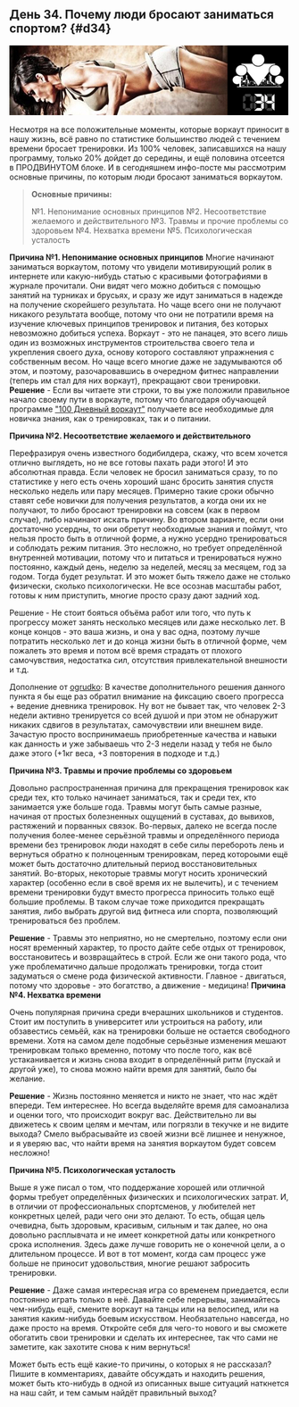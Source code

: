 ## День 34. Почему люди бросают заниматься спортом? {#d34}

![](src/img/34.jpg)

Несмотря на все положительные моменты, которые воркаут приносит в нашу жизнь, всё равно по статистике большинство людей с течением времени бросает тренировки. Из 100% человек, записавшихся на нашу программу, только 20% дойдет до середины, и ещё половина отсеется в ПРОДВИНУТОМ блоке. И в сегодняшнем инфо-посте мы рассмотрим основные причины, по которым люди бросают заниматься воркаутом. 

> **Основные причины:**
>
> №1. Непонимание основных принципов 
> №2. Несоответствие желаемого и действительного 
> №3. Травмы и прочие проблемы со здоровьем 
> №4. Нехватка времени 
> №5. Психологическая усталость

**Причина №1. Непонимание основных принципов** Многие начинают заниматься воркаутом, потому что увидели мотивирующий ролик в интернете или какую-нибудь статью с красивыми фотографиями в журнале прочитали. Они видят чего можно добиться с помощью занятий на турниках и брусьях, и сразу же идут заниматься в надежде на получение скорейшего результата. Но чаще всего они не получают никакого результата вообще, потому что они не потратили время на изучение ключевых принципов тренировок и питания, без которых невозможно добиться успеха. Воркаут - это не панацея, это всего лишь один из возможных инструментов строительства своего тела и укрепления своего духа, основу которого составляют упражнения с собственным весом. Но чаще всего многие даже не задумываются об этом, и поэтому, разочаровавшись в очередном фитнес направлении (теперь им стал для них воркаут), прекращают свои тренировки. 
**Решение** - Если вы читаете эти строки, то вы уже положили правильное начало своему пути в воркауте, потому что благодаря обучающей программе ["100 Дневный воркаут"](../index.html) получаете все необходимые для новичка знания, как о тренировках, так и о питании. 

**Причина №2. Несоответствие желаемого и действительного** 

Перефразируя очень известного бодибилдера, скажу, что всем хочется отлично выглядеть, но не все готовы пахать ради этого! И это абсолютная правда. Если человек не бросил заниматься сразу, то по статистике у него есть очень хороший шанс бросить занятия спустя несколько недель или пару месяцев. Примерно такие сроки обычно ставят себе новички для получения результатов, а когда они их не получают, то либо бросают тренировки на совсем (как в первом случае), либо начинают искать причину. Во втором варианте, если они достаточно усердны, то они обретут необходимые знания и поймут, что нельзя просто быть в отличной форме, а нужно усердно тренироваться и соблюдать режим питания. Это несложно, но требует определённой внутренней мотивации, потому что и питаться и тренироваться нужно постоянно, каждый день, неделю за неделей, месяц за месяцем, год за годом. Тогда будет результат. И это может быть тяжело даже не столько физически, сколько психологически. Не все осознав масштабы работ, готовы к ним приступить, многие просто сразу дают задний ход. 

Решение - Не стоит бояться объёма работ или того, что путь к прогрессу может занять несколько месяцев или даже несколько лет. В конце концов - это ваша жизнь, и она у вас одна, поэтому лучше потратить несколько лет и до конца жизни быть в отличной форме, чем пожалеть это время и потом всё время страдать от плохого самочувствия, недостатка сил, отсутствия привлекательной внешности и т.д. 

Дополнение от [ogrudko](http://workout.su/user/11479): 
В качестве дополнительного решения данного пункта я бы еще раз обратил внимание на фиксацию своего прогресса + ведение дневника тренировок. Ну вот не бывает так, что человек 2-3 недели активно тренируется со всей душой и при этом не обнаружит никаких сдвигов в результатах, самочувствии или внешнем виде. Зачастую просто воспринимаешь приобретенные качества и навыки как данность и уже забываешь что 2-3 недели назад у тебя не было даже этого (+1кг веса, +3 повторения в подходе и т.д.) 

**Причина №3. Травмы и прочие проблемы со здоровьем** 

Довольно распространенная причина для прекращения тренировок как среди тех, кто только начинает заниматься, так и среди тех, кто занимается уже больше года. Травмы могут быть самые разные, начиная от простых болезненных ощущений в суставах, до вывихов, растяжений и порванных связок. Во-первых, далеко не всегда после получения более-менее серьёзной травмы и определённого периода времени без тренировок люди находят в себе силы перебороть лень и вернуться обратно к полноценным тренировкам, перед котороыми ещё может быть достаточно длительный период восстановительных занятий. Во-вторых, некоторые травмы могут носить хронический характер (особенно если в своё время их не вылечить), и с течением времени тренировки будут вместо прогресса приносить только ещё большие проблемы. В таком случае тоже приходится прекращать занятия, либо выбрать другой вид фитнеса или спорта, позволяющий тренироваться без проблем. 

**Решение** - Травмы это неприятно, но не смертельно, поэтому если они носят временный характер, то просто дайте себе отдых от тренировок, восстановитесь и возвращайтесь в строй. Если же они такого рода, что уже проблематично дальше продолжать тренировки, тогда стоит задуматься о смене рода физической активности. Главное - двигаться, потому что здоровье - это богатство, а движение - медицина! 
**Причина №4. Нехватка времени** 

Очень популярная причина среди вчерашних школьников и студентов. Стоит им поступить в университет или устроиться на работу, или обзавестись семьёй, как на тренировки больше не остается свободного времени. Хотя на самом деле подобные серьёзные изменения мешают тренировкам только временно, потому что после того, как всё устаканивается и жизнь снова входит в определённый ритм (пускай и другой уже), то снова можно найти время для занятий, было бы желание. 

**Решение** - Жизнь постоянно меняется и никто не знает, что нас ждёт впереди. Тем интереснее. Но всегда выделяйте время для самоанализа и оценки того, что происходит вокруг вас. Действительно ли вы движетесь к своим целям и мечтам, или погрязли в текучке и не видите выхода? Смело выбрасывайте из своей жизни всё лишнее и ненужное, и я уверяю вас, что найти время на занятия воркаутом будет совсем несложно! 

**Причина №5. Психологическая усталость** 

Выше я уже писал о том, что поддержание хорошей или отличной формы требует определённых физических и психологических затрат. И, в отличии от профессиональных спортсменов, у любителей нет конкретных целей, ради чего они это делают. То есть, общая цель очевидна, быть здоровым, красивым, сильным и так далее, но она довольно расплывчата и не имеет конкретной даты или конкретного срока исполнения. Здесь даже лучше говорить не о конечной цели, а о длительном процессе. И вот в тот момент, когда сам процесс уже больше не приносит удовольствия, многие решают забросить тренировки. 

**Решение** - Даже самая интересная игра со временем приедается, если постоянно играть только в неё. Давайте себе перерывы, занимайтесь чем-нибудь ещё, смените воркаут на танцы или на велосипед, или на занятия каким-нибудь боевым искусством. Необязательно навсегда, но даже просто на время. Откройте себя для чего-то нового и вы сможете обогатить свои тренировки и сделать их интереснее, так что сами не заметите, как захотите снова к ним вернуться! 

Может быть есть ещё какие-то причины, о которых я не рассказал? Пишите в комментариях, давайте обсуждать и находить решения, может быть кто-нибудь в одной из описанных выше ситуаций наткнется на наш сайт, и тем самым найдёт правильный выход? 

